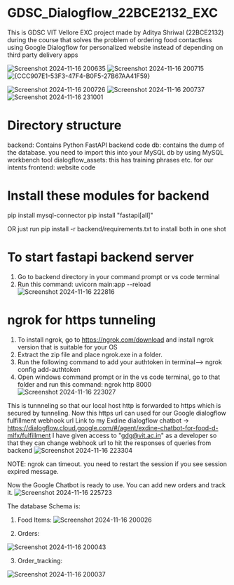 # GDSC_Dialogflow_22BCE2132_EXC
This is GDSC VIT Vellore EXC project made by Aditya Shriwal (22BCE2132) during the course that solves the problem of ordering food contactless using Google Dialogflow for personalized website instead of depending on third party delivery apps

![Screenshot 2024-11-16 200635](https://github.com/user-attachments/assets/103de0a8-22e3-439c-b945-491b92642687)
![Screenshot 2024-11-16 200715](https://github.com/user-attachments/assets/df982970-12fc-484a-83d2-46904dff352b)
![{CCC907E1-53F3-47F4-B0F5-27B67AA41F59}](https://github.com/user-attachments/assets/3780f154-b6e0-46ce-b77e-f51998d4cc34)

![Screenshot 2024-11-16 200726](https://github.com/user-attachments/assets/fd088723-630f-4834-a2a0-885a9e3aa090)
![Screenshot 2024-11-16 200737](https://github.com/user-attachments/assets/c7192bbf-3116-405e-9f39-dbe338fe5a55)
![Screenshot 2024-11-16 231001](https://github.com/user-attachments/assets/16d246c0-ed0b-45c1-8e48-c15b611c56b4)


Directory structure
===================
backend: Contains Python FastAPI backend code
db: contains the dump of the database. you need to import this into your MySQL db by using MySQL workbench tool
dialogflow_assets: this has training phrases etc. for our intents
frontend: website code

Install these modules for backend
==================================

pip install mysql-connector
pip install "fastapi[all]"

OR just run pip install -r backend/requirements.txt to install both in one shot

To start fastapi backend server
================================
1. Go to backend directory in your command prompt or vs code terminal
2. Run this command: uvicorn main:app --reload
![Screenshot 2024-11-16 222816](https://github.com/user-attachments/assets/180ff08c-1d81-4dd8-9bf1-e29e593cc919)

ngrok for https tunneling
================================
1. To install ngrok, go to https://ngrok.com/download and install ngrok version that is suitable for your OS
2. Extract the zip file and place ngrok.exe in a folder.
3. Run the following command to add your authtoken in terminal--> ngrok config add-authtoken <token>
4. Open windows command prompt or in the vs code terminal, go to that folder and run this command: ngrok http 8000
![Screenshot 2024-11-16 223027](https://github.com/user-attachments/assets/280d5ef0-c398-4b50-984b-6db7d43d450b)


This is tunnneling so that our local host http is forwarded to https which is secured by tunneling.
Now this https url can used for our Google dialogflow fulfillment webhook url
Link to my Exdine dialogflow chatbot -> https://dialogflow.cloud.google.com/#/agent/exdine-chatbot-for-food-d-mlfx/fulfillment
I have given access to "gdg@vit.ac.in" as a developer so that they can change webhook url to hit the responses of queries from backend
![Screenshot 2024-11-16 223304](https://github.com/user-attachments/assets/0ffdc403-9f00-44d5-a7ce-37d42e2a8a79)

NOTE: ngrok can timeout. you need to restart the session if you see session expired message.

Now the Google Chatbot is ready to use. You can add new orders and track it.
![Screenshot 2024-11-16 225723](https://github.com/user-attachments/assets/45f76703-7740-435b-82a9-73c386693c68)

The database Schema is:
1. Food Items:
![Screenshot 2024-11-16 200026](https://github.com/user-attachments/assets/9b34ca66-0bd2-49c0-8589-872eb8fb9c15)

2. Orders:

![Screenshot 2024-11-16 200043](https://github.com/user-attachments/assets/542cf998-faca-4419-aadc-c15663781cec)

3. Order_tracking:

![Screenshot 2024-11-16 200037](https://github.com/user-attachments/assets/63788fd4-55c2-4044-870d-48122b4dabcd)


